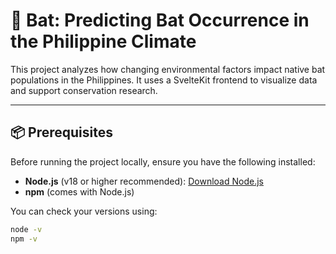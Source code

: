 # 🦇 Bat: Predicting Bat Occurrence in the Philippine Climate

This project analyzes how changing environmental factors impact native bat populations in the Philippines. It uses a SvelteKit frontend to visualize data and support conservation research.

---

## 📦 Prerequisites

Before running the project locally, ensure you have the following installed:

- **Node.js** (v18 or higher recommended): [Download Node.js](https://nodejs.org/)
- **npm** (comes with Node.js)

You can check your versions using:

```bash
node -v
npm -v
